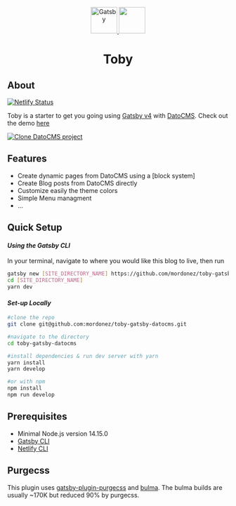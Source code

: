 <p align="center">
  <a href="https://www.gatsbyjs.com">
    <img alt="Gatsby" src="https://www.gatsbyjs.com/Gatsby-Monogram.svg" width="60" />
  </a>
  <a href="https://www.datocms.com/">
    <img src="https://www.datocms.com/images/full_logo.svg" height="60">
  </a>
</p>
<h1 align="center">
  Toby
</h1>

## About

[![Netlify Status](https://api.netlify.com/api/v1/badges/d4373723-f401-428b-bda5-7d561e092c60/deploy-status)](https://app.netlify.com/sites/toby-gatsby-datocms/deploys)

Toby is a starter to get you going using [Gatsby v4](https://www.gatsbyjs.org/) with [DatoCMS](https://datocms.com/). Check out the demo [here](https://toby-gatsby-datocms.netlify.app/)

[![Clone DatoCMS project](https://dashboard.datocms.com/clone/button.svg)](https://dashboard.datocms.com/deploy?repo=mordonez%2Ftoby-gatsby-datocms%3Amain)

## Features

- Create dynamic pages from DatoCMS using a [block system]
- Create Blog posts from DatoCMS directly
- Customize easily the theme colors
- Simple Menu managment
- ...

##  Quick Setup


#### *Using the Gatsby CLI*
In your terminal, navigate to where you would like this blog to live, then run
```bash
gatsby new [SITE_DIRECTORY_NAME] https://github.com/mordonez/toby-gatsby-datocms
cd [SITE_DIRECTORY_NAME]
yarn dev
```
#### *Set-up Locally*
```bash
#clone the repo
git clone git@github.com:mordonez/toby-gatsby-datocms.git

#navigate to the directory
cd toby-gatsby-datocms

#install dependencies & run dev server with yarn
yarn install
yarn develop

#or with npm
npm install
npm run develop
```
## Prerequisites

- Minimal Node.js version 14.15.0
- [Gatsby CLI](https://www.gatsbyjs.com/docs/reference/gatsby-cli/)
- [Netlify CLI](https://github.com/netlify/cli)

## Purgecss

This plugin uses [gatsby-plugin-purgecss](https://www.gatsbyjs.org/packages/gatsby-plugin-purgecss/) and [bulma](https://bulma.io/). The bulma builds are usually ~170K but reduced 90% by purgecss.

